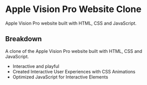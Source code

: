 # Apple Vision Pro Website Clone
Apple Vision Pro website built with HTML, CSS and JavaScript.

## Breakdown
A clone of the Apple Vision Pro website built with HTML, CSS and JavaScript.

- Interactive and playful
- Created Interactive User Experiences with CSS Animations
- Optimized JavaScript for Interactive Elements
